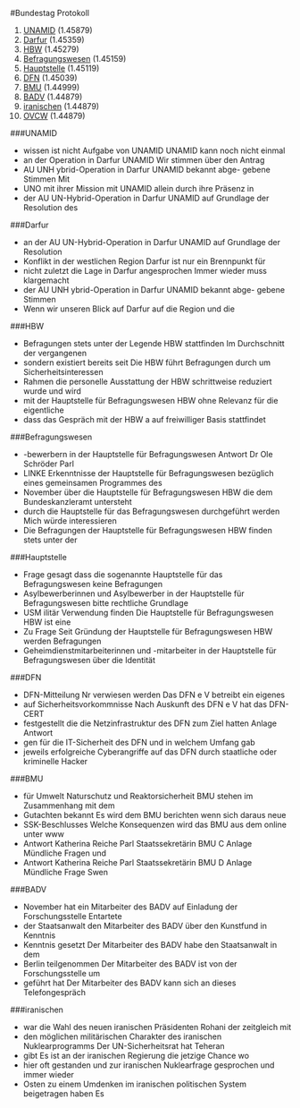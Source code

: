 #Bundestag Protokoll

1. [UNAMID](#UNAMID) (1.45879)
2. [Darfur](#Darfur) (1.45359)
3. [HBW](#HBW) (1.45279)
4. [Befragungswesen](#Befragungswesen) (1.45159)
5. [Hauptstelle](#Hauptstelle) (1.45119)
6. [DFN](#DFN) (1.45039)
7. [BMU](#BMU) (1.44999)
8. [BADV](#BADV) (1.44879)
9. [iranischen](#iranischen) (1.44879)
10. [OVCW](#OVCW) (1.44879)


###UNAMID

* wissen ist nicht Aufgabe von UNAMID UNAMID kann noch nicht einmal
* an der Operation in Darfur UNAMID Wir stimmen über den Antrag
* AU UNH ybrid-Operation in Darfur UNAMID bekannt abge- gebene Stimmen Mit
* UNO mit ihrer Mission mit UNAMID allein durch ihre Präsenz in
* der AU UN-Hybrid-Operation in Darfur UNAMID auf Grundlage der Resolution des 

###Darfur

* an der AU UN-Hybrid-Operation in Darfur UNAMID auf Grundlage der Resolution
* Konflikt in der westlichen Region Darfur ist nur ein Brennpunkt für
* nicht zuletzt die Lage in Darfur angesprochen Immer wieder muss klargemacht
* der AU UNH ybrid-Operation in Darfur UNAMID bekannt abge- gebene Stimmen
* Wenn wir unseren Blick auf Darfur auf die Region und die 

###HBW

* Befragungen stets unter der Legende HBW stattfinden Im Durchschnitt der vergangenen
* sondern existiert bereits seit Die HBW führt Befragungen durch um Sicherheitsinteressen
* Rahmen die personelle Ausstattung der HBW schrittweise reduziert wurde und wird
* mit der Hauptstelle für Befragungswesen HBW ohne Relevanz für die eigentliche
* dass das Gespräch mit der HBW a auf freiwilliger Basis stattfindet 

 ###Befragungswesen

* -bewerbern in der Hauptstelle für Befragungswesen Antwort Dr Ole Schröder Parl
* LINKE Erkenntnisse der Hauptstelle für Befragungswesen bezüglich eines gemeinsamen Programmes des
* November über die Hauptstelle für Befragungswesen HBW die dem Bundeskanzleramt untersteht
* durch die Hauptstelle für das Befragungswesen durchgeführt werden Mich würde interessieren
* Die Befragungen der Hauptstelle für Befragungswesen HBW finden stets unter der 

 ###Hauptstelle

* Frage gesagt dass die sogenannte Hauptstelle für das Befragungswesen keine Befragungen
* Asylbewerberinnen und Asylbewerber in der Hauptstelle für Befragungswesen bitte rechtliche Grundlage
* USM ilitär Verwendung finden Die Hauptstelle für Befragungswesen HBW ist eine
* Zu Frage Seit Gründung der Hauptstelle für Befragungswesen HBW werden Befragungen
* Geheimdienstmitarbeiterinnen und -mitarbeiter in der Hauptstelle für Befragungswesen über die Identität 

 ###DFN

* DFN-Mitteilung Nr verwiesen werden Das DFN e V betreibt ein eigenes
* auf Sicherheitsvorkommnisse Nach Auskunft des DFN e V hat das DFN-CERT
* festgestellt die die Netzinfrastruktur des DFN zum Ziel hatten Anlage Antwort
* gen für die IT-Sicherheit des DFN und in welchem Umfang gab
* jeweils erfolgreiche Cyberangriffe auf das DFN durch staatliche oder kriminelle Hacker 

###BMU

* für Umwelt Naturschutz und Reaktorsicherheit BMU stehen im Zusammenhang mit dem
* Gutachten bekannt Es wird dem BMU berichten wenn sich daraus neue
* SSK-Beschlusses Welche Konsequenzen wird das BMU aus dem online unter www
* Antwort Katherina Reiche Parl Staatssekretärin BMU C Anlage Mündliche Fragen und
* Antwort Katherina Reiche Parl Staatssekretärin BMU D Anlage Mündliche Frage Swen 

 ###BADV

* November hat ein Mitarbeiter des BADV auf Einladung der Forschungsstelle Entartete
* der Staatsanwalt den Mitarbeiter des BADV über den Kunstfund in Kenntnis
* Kenntnis gesetzt Der Mitarbeiter des BADV habe den Staatsanwalt in dem
* Berlin teilgenommen Der Mitarbeiter des BADV ist von der Forschungsstelle um
* geführt hat Der Mitarbeiter des BADV kann sich an dieses Telefongespräch 

 ###iranischen

* war die Wahl des neuen iranischen Präsidenten Rohani der zeitgleich mit
* den möglichen militärischen Charakter des iranischen Nuklearprogramms Der UN-Sicherheitsrat hat Teheran
* gibt Es ist an der iranischen Regierung die jetzige Chance wo
* hier oft gestanden und zur iranischen Nuklearfrage gesprochen und immer wieder
* Osten zu einem Umdenken im iranischen politischen System beigetragen haben Es 
